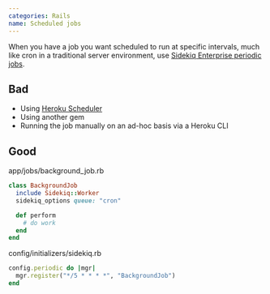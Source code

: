 ```yaml
---
categories: Rails
name: Scheduled jobs
---
```


When you have a job you want scheduled to run at specific intervals, much like cron in a traditional server environment, use [Sidekiq Enterprise periodic jobs](https://github.com/mperham/sidekiq/wiki/Ent-Periodic-Jobs).

## Bad

- Using [Heroku Scheduler](https://devcenter.heroku.com/articles/scheduler)
- Using another gem
- Running the job manually on an ad-hoc basis via a Heroku CLI

## Good

app/jobs/background_job.rb
```ruby
class BackgroundJob
  include Sidekiq::Worker
  sidekiq_options queue: "cron"

  def perform
    # do work
  end
end
```

config/initializers/sidekiq.rb
```ruby
config.periodic do |mgr|
  mgr.register("*/5 * * * *", "BackgroundJob")
end
```
